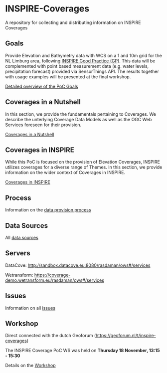 # INSPIRE-Coverages
A repository for collecting and distributing information on INSPIRE Coverages


## Goals

Provide Elevation and Bathymetry data with WCS on a 1 and 10m grid for the NL Limburg area, following [INSPIRE Good Practice (GP)](https://inspire.ec.europa.eu/good-practice/ogc-compliant-inspire-coverage-data-and-service-implementation). This data will be complemented with point based measurement data (e.g. water levels, precipitation forecast) provided via SensorThings API. The results together with usage examples will be presented at the final workshop.

[Detailed overview of the PoC Goals](docs/goals.md)

## Coverages in a Nutshell
In this section, we provide the fundamentals pertaining to Coverages. We describe the unterlying Coverage Data Models as well as the OGC Web Services foreseen for their provision.

[Coverages in a Nutshell](docs/nutshell.md)

## Coverages in INSPIRE
While this PoC is focused on the provision of Elevation Coverages, INSPIRE utilizes coverages for a diverse range of Themes. In this section, we provide information on the wider context of Coverages in INSPIRE.

[Coverages in INSPIRE](docs/INSPIRE.md)


## Process

Information on the [data provision process](docs/ProvisionProcess.md)

## Data Sources

All [data sources](docs/DataSources.md)

## Servers

DataCove: http://sandbox.datacove.eu:8080/rasdaman/ows#/services

Wetransform: https://coverage-demo.wetransform.eu/rasdaman/ows#/services

## Issues

Information on all [issues](docs/Issues.md)

## Workshop 
Direct connected with the dutch Geoforum (https://geoforum.nl/t/inspire-coverages)

The INSPIRE Coverage PoC WS was held on **Thursday 18 November, 13:15 - 15:30**

Details on the [Workshop](docs/Workshop.md)
